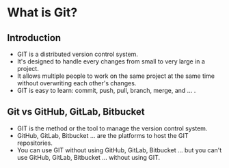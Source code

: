 # What is Git?

## Introduction

- GIT is a distributed version control system.
- It's designed to handle every changes from small to very large in a project.
- It allows multiple people to work on the same project at the same time without overwriting each other's changes.
- GIT is easy to learn: commit, push, pull, branch, merge, and ... .

## Git vs GitHub, GitLab, Bitbucket

- GIT is the method or the tool to manage the version control system.
- GitHub, GitLab, Bitbucket ... are the platforms to host the GIT repositories.
- You can use GIT without using GitHub, GitLab, Bitbucket ... but you can't use GitHub, GitLab, Bitbucket ... without using GIT.
